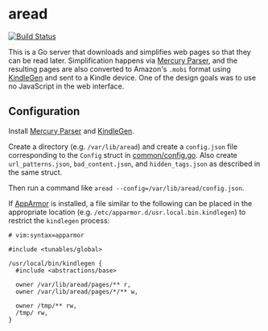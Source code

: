 # aread

[![Build Status](https://travis-ci.org/derat/aread.svg?branch=master)](https://travis-ci.org/derat/aread)

This is a Go server that downloads and simplifies web pages so that they can be
read later. Simplification happens via [Mercury Parser], and the resulting pages
are also converted to Amazon's `.mobi` format using [KindleGen] and sent to a
Kindle device. One of the design goals was to use no JavaScript in the web
interface.

[Mercury Parser]: https://github.com/postlight/mercury-parser
[KindleGen]: https://www.amazon.com/gp/feature.html?ie=UTF8&docId=1000765211

## Configuration

Install [Mercury Parser] and [KindleGen].

Create a directory (e.g. `/var/lib/aread`) and create a `config.json` file
corresponding to the `Config` struct in [common/config.go](./common/config.go).
Also create `url_patterns.json`, `bad_content.json`, and `hidden_tags.json` as
described in the same struct.

Then run a command like `aread --config=/var/lib/aread/config.json`.

If [AppArmor] is installed, a file similar to the following can be placed in the
appropriate location (e.g. `/etc/apparmor.d/usr.local.bin.kindlegen`) to
restrict the `kindlegen` process:

```
# vim:syntax=apparmor

#include <tunables/global>

/usr/local/bin/kindlegen {
  #include <abstractions/base>

  owner /var/lib/aread/pages/** r,
  owner /var/lib/aread/pages/*/** w,

  owner /tmp/** rw,
  /tmp/ rw,
}
```

[AppArmor]: https://wiki.ubuntu.com/AppArmor
